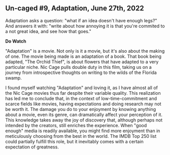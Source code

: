 Un-caged #9, Adaptation, June 27th, 2022
---------------------------------------------

Adaptation asks a question: "what if an idea doesn't have enough legs?"
And answers it with: "write about how annoying it is that you're commited to a not great idea, and see how that goes."

**Do Watch**

"Adaptation" is a movie.
Not only is it a movie, but it's also about the making of one.
The movie being made is an adaptation of a book.
That book being adapted, "The Orchid Thief", is about flowers that have adapted to a very particular niche.
Nic Cage pulls double duty in this film, taking us on a journey from introspective thoughts on writing to the wilds of the Florida swamp.

I found myself watching "Adaptation" and loving it, as I have almost all of the Nic Cage movies thus far despite their variable quality.
This realization has led me to conclude that, in the context of low-time-commitment and scarce fields like movies, having expectations and doing research may not be worth it.
The damage you do to your enjoyment by knowing anything about a movie, even its genre, can dramatically affect your perception of it. This knowledge takes away the joy of discovery that, although perhaps not intended by the creators, still enriches the experience.
When "good enough" media is readily available, you might find more enjoyment than in meticulously choosing from the best in the world.
The IMDB Top 250 list could partially fulfill this role, but it inevitably comes with a certain expectation of greatness.
